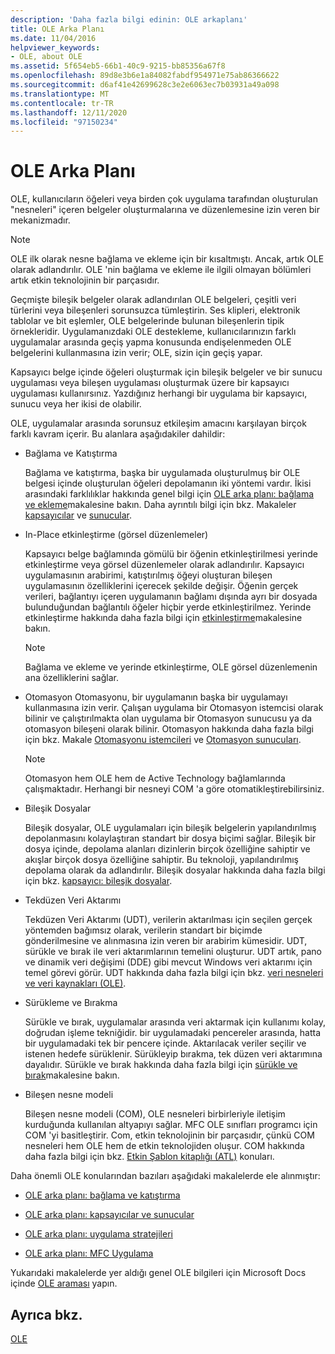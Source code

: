 ```yaml
---
description: 'Daha fazla bilgi edinin: OLE arkaplanı'
title: OLE Arka Planı
ms.date: 11/04/2016
helpviewer_keywords:
- OLE, about OLE
ms.assetid: 5f654eb5-66b1-40c9-9215-bb85356a67f8
ms.openlocfilehash: 89d8e3b6e1a84082fabdf954971e75ab86366622
ms.sourcegitcommit: d6af41e42699628c3e2e6063ec7b03931a49a098
ms.translationtype: MT
ms.contentlocale: tr-TR
ms.lasthandoff: 12/11/2020
ms.locfileid: "97150234"
---
```

# <a name="ole-background"></a>OLE Arka Planı

OLE, kullanıcıların öğeleri veya birden çok uygulama tarafından oluşturulan "nesneleri" içeren belgeler oluşturmalarına ve düzenlemesine izin veren bir mekanizmadır.

> [!NOTE]
> OLE ilk olarak nesne bağlama ve ekleme için bir kısaltmıştı. Ancak, artık OLE olarak adlandırılır. OLE 'nin bağlama ve ekleme ile ilgili olmayan bölümleri artık etkin teknolojinin bir parçasıdır.

Geçmişte bileşik belgeler olarak adlandırılan OLE belgeleri, çeşitli veri türlerini veya bileşenleri sorunsuzca tümleştirin. Ses klipleri, elektronik tablolar ve bit eşlemler, OLE belgelerinde bulunan bileşenlerin tipik örnekleridir. Uygulamanızdaki OLE destekleme, kullanıcılarınızın farklı uygulamalar arasında geçiş yapma konusunda endişelenmeden OLE belgelerini kullanmasına izin verir; OLE, sizin için geçiş yapar.

Kapsayıcı belge içinde öğeleri oluşturmak için bileşik belgeler ve bir sunucu uygulaması veya bileşen uygulaması oluşturmak üzere bir kapsayıcı uygulaması kullanırsınız. Yazdığınız herhangi bir uygulama bir kapsayıcı, sunucu veya her ikisi de olabilir.

OLE, uygulamalar arasında sorunsuz etkileşim amacını karşılayan birçok farklı kavram içerir. Bu alanlara aşağıdakiler dahildir:

- Bağlama ve Katıştırma

   Bağlama ve katıştırma, başka bir uygulamada oluşturulmuş bir OLE belgesi içinde oluşturulan öğeleri depolamanın iki yöntemi vardır. İkisi arasındaki farklılıklar hakkında genel bilgi için [OLE arka planı: bağlama ve ekleme](ole-background-linking-and-embedding.md)makalesine bakın. Daha ayrıntılı bilgi için bkz. Makaleler [kapsayıcılar](containers.md) ve [sunucular](servers.md).

- In-Place etkinleştirme (görsel düzenlemeler)

   Kapsayıcı belge bağlamında gömülü bir öğenin etkinleştirilmesi yerinde etkinleştirme veya görsel düzenlemeler olarak adlandırılır. Kapsayıcı uygulamasının arabirimi, katıştırılmış öğeyi oluşturan bileşen uygulamasının özelliklerini içerecek şekilde değişir. Öğenin gerçek verileri, bağlantıyı içeren uygulamanın bağlamı dışında ayrı bir dosyada bulunduğundan bağlantılı öğeler hiçbir yerde etkinleştirilmez. Yerinde etkinleştirme hakkında daha fazla bilgi için [etkinleştirme](activation-cpp.md)makalesine bakın.

   > [!NOTE]
   > Bağlama ve ekleme ve yerinde etkinleştirme, OLE görsel düzenlemenin ana özelliklerini sağlar.

- Otomasyon Otomasyonu, bir uygulamanın başka bir uygulamayı kullanmasına izin verir. Çalışan uygulama bir Otomasyon istemcisi olarak bilinir ve çalıştırılmakta olan uygulama bir Otomasyon sunucusu ya da otomasyon bileşeni olarak bilinir. Otomasyon hakkında daha fazla bilgi için bkz. Makale [Otomasyonu istemcileri](automation-clients.md) ve [Otomasyon sunucuları](automation-servers.md).

   > [!NOTE]
   > Otomasyon hem OLE hem de Active Technology bağlamlarında çalışmaktadır. Herhangi bir nesneyi COM 'a göre otomatikleştirebilirsiniz.

- Bileşik Dosyalar

   Bileşik dosyalar, OLE uygulamaları için bileşik belgelerin yapılandırılmış depolanmasını kolaylaştıran standart bir dosya biçimi sağlar. Bileşik bir dosya içinde, depolama alanları dizinlerin birçok özelliğine sahiptir ve akışlar birçok dosya özelliğine sahiptir. Bu teknoloji, yapılandırılmış depolama olarak da adlandırılır. Bileşik dosyalar hakkında daha fazla bilgi için bkz. [kapsayıcı: bileşik dosyalar](containers-compound-files.md).

- Tekdüzen Veri Aktarımı

   Tekdüzen Veri Aktarımı (UDT), verilerin aktarılması için seçilen gerçek yöntemden bağımsız olarak, verilerin standart bir biçimde gönderilmesine ve alınmasına izin veren bir arabirim kümesidir. UDT, sürükle ve bırak ile veri aktarımlarının temelini oluşturur. UDT artık, pano ve dinamik veri değişimi (DDE) gibi mevcut Windows veri aktarımı için temel görevi görür. UDT hakkında daha fazla bilgi için bkz. [veri nesneleri ve veri kaynakları (OLE)](data-objects-and-data-sources-ole.md).

- Sürükleme ve Bırakma

   Sürükle ve bırak, uygulamalar arasında veri aktarmak için kullanımı kolay, doğrudan işleme tekniğidir. bir uygulamadaki pencereler arasında, hatta bir uygulamadaki tek bir pencere içinde. Aktarılacak veriler seçilir ve istenen hedefe sürüklenir. Sürükleyip bırakma, tek düzen veri aktarımına dayalıdır. Sürükle ve bırak hakkında daha fazla bilgi için [sürükle ve bırak](drag-and-drop-ole.md)makalesine bakın.

- Bileşen nesne modeli

   Bileşen nesne modeli (COM), OLE nesneleri birbirleriyle iletişim kurduğunda kullanılan altyapıyı sağlar. MFC OLE sınıfları programcı için COM 'yi basitleştirir. Com, etkin teknolojinin bir parçasıdır, çünkü COM nesneleri hem OLE hem de etkin teknolojiden oluşur. COM hakkında daha fazla bilgi için bkz. [Etkin Şablon kitaplığı (ATL)](../atl/active-template-library-atl-concepts.md) konuları.

Daha önemli OLE konularından bazıları aşağıdaki makalelerde ele alınmıştır:

- [OLE arka planı: bağlama ve katıştırma](ole-background-linking-and-embedding.md)

- [OLE arka planı: kapsayıcılar ve sunucular](ole-background-containers-and-servers.md)

- [OLE arka planı: uygulama stratejileri](ole-background-implementation-strategies.md)

- [OLE arka planı: MFC Uygulama](ole-background-mfc-implementation.md)

Yukarıdaki makalelerde yer aldığı genel OLE bilgileri için Microsoft Docs içinde [OLE araması](/search/?terms=ole) yapın.

## <a name="see-also"></a>Ayrıca bkz.

[OLE](ole-in-mfc.md)
